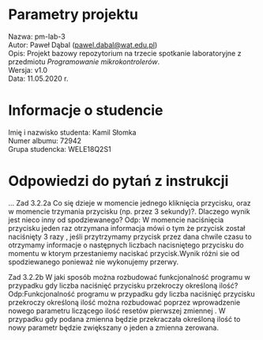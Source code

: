 # Parametry projektu

Nazwa: pm-lab-3  
Autor: Paweł Dąbal (pawel.dabal@wat.edu.pl)  
Opis: Projekt bazowy repozytorium na trzecie spotkanie laboratoryjne z przedmiotu _Programowanie mikrokontrolerów_.  
Wersja: v1.0  
Data: 11.05.2020 r.

# Informacje o studencie

Imię i nazwisko studenta: Kamil Słomka  
Numer albumu: 72942  
Grupa studencka: WELE18Q2S1

# Odpowiedzi do pytań z instrukcji
...
Zad 3.2.2a
Co się dzieje w momencie jednego kliknięcia przycisku, oraz w momencie trzymania przycisku (np. przez 3 sekundy)?. Dlaczego wynik jest nieco inny od spodziewanego? 
 Odp:
 W momencie naciśnięcia przycisku jeden raz otrzymana informacja mówi o tym że przycisk został naciśnięty 3 razy , jeśli przytrzymamy przycisk przez dana chwile czasu to otrzymamy informacje o następnych liczbach nacisniętego przycisku do momentu w ktorym przestaniemy naciskać przycisk.Wynik różni sie od spodziewanego ponieważ nie wykonujemy przerwy.

Zad 3.2.2b
 W jaki sposób można rozbudować funkcjonalność programu w przypadku gdy liczba naciśnięć przycisku przekroczy określoną ilość?
 Odp:Funkcjonalność programu w przypadku gdy liczba naciśnięć przycisku przekroczy określoną ilość można rozbudować poprzez wprowadzenie nowego parametru liczącego ilość resetów pierwszej zmiennej . W przypadku gdy podana zmienna będzie przekraczała określoną ilość to nowy parametr  będzie zwiększany o jeden a zmienna  zerowana.
 